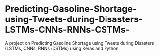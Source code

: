 # Predicting-Gasoline-Shortage-using-Tweets-during-Disasters-LSTMs-CNNs-RNNs-CSTMs-
A project on Predicting Gasoline Shortage using Tweets during Disasters (LSTMs, CNNs, RNNs+CSTMs) using Keras and Python
